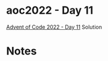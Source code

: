 # aoc2022 - Day 11

[Advent of Code 2022 - Day 11](https://adventofcode.com/2022/day/11) Solution

# Notes
